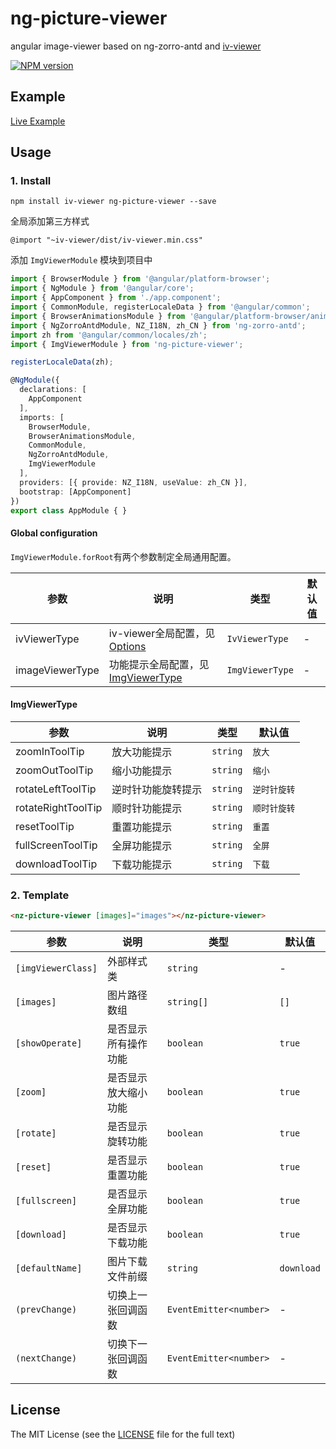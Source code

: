 # ng-picture-viewer

angular image-viewer based on ng-zorro-antd and [iv-viewer](https://github.com/s-yadav/iv-viewer)

[![NPM version](https://img.shields.io/npm/v/ng-picture-viewer.svg)](https://www.npmjs.com/package/ng-picture-viewer)

## Example

[Live Example](https://lzhd.github.io/ng-picture-viewer/)

## Usage

### 1. Install

```
npm install iv-viewer ng-picture-viewer --save
```
全局添加第三方样式
```
@import "~iv-viewer/dist/iv-viewer.min.css"
```

添加 `ImgViewerModule` 模块到项目中

```typescript
import { BrowserModule } from '@angular/platform-browser';
import { NgModule } from '@angular/core';
import { AppComponent } from './app.component';
import { CommonModule, registerLocaleData } from '@angular/common';
import { BrowserAnimationsModule } from '@angular/platform-browser/animations';
import { NgZorroAntdModule, NZ_I18N, zh_CN } from 'ng-zorro-antd';
import zh from '@angular/common/locales/zh';
import { ImgViewerModule } from 'ng-picture-viewer';

registerLocaleData(zh);

@NgModule({
  declarations: [
    AppComponent
  ],
  imports: [
    BrowserModule,
    BrowserAnimationsModule,
    CommonModule,
    NgZorroAntdModule,
    ImgViewerModule
  ],
  providers: [{ provide: NZ_I18N, useValue: zh_CN }],
  bootstrap: [AppComponent]
})
export class AppModule { }
```
#### Global configuration

`ImgViewerModule.forRoot`有两个参数制定全局通用配置。

| 参数 | 说明 | 类型 | 默认值 |
| --- | --- | --- | --- |
| ivViewerType | iv-viewer全局配置，见[Options](https://github.com/s-yadav/iv-viewer#Options) | `IvViewerType` | - |
| imageViewerType | 功能提示全局配置，见[ImgViewerType](#ImgViewerType) | `ImgViewerType` | - |

#### ImgViewerType

| 参数 | 说明 | 类型 | 默认值 |
| --- | --- | --- | --- |
| zoomInToolTip | 放大功能提示 | `string` | `放大` |
| zoomOutToolTip | 缩小功能提示 | `string` | `缩小` |
| rotateLeftToolTip | 逆时针功能旋转提示 | `string` | `逆时针旋转` |
| rotateRightToolTip | 顺时针功能提示 | `string` | `顺时针旋转` |
| resetToolTip | 重置功能提示 | `string` | `重置` |
| fullScreenToolTip | 全屏功能提示 | `string` | `全屏` |
| downloadToolTip | 下载功能提示 | `string` | `下载` |

### 2. Template

```html
<nz-picture-viewer [images]="images"></nz-picture-viewer>
```

| 参数 | 说明 | 类型 | 默认值 |
| --- | --- | --- | --- |
| `[imgViewerClass]` | 外部样式类 | `string` | - |
| `[images]` | 图片路径数组 | `string[]` | `[]` |
| `[showOperate]` | 是否显示所有操作功能 | `boolean` | `true` |
| `[zoom]` | 是否显示放大缩小功能 | `boolean` | `true` |
| `[rotate]` | 是否显示旋转功能 | `boolean` | `true` |
| `[reset]` | 是否显示重置功能 | `boolean` | `true` |
| `[fullscreen]` | 是否显示全屏功能 | `boolean` | `true` |
| `[download]` | 是否显示下载功能 | `boolean` | `true` |
| `[defaultName]` | 图片下载文件前缀 | `string` | `download` |
| `(prevChange)` | 切换上一张回调函数 | `EventEmitter<number>` | - |
| `(nextChange)` | 切换下一张回调函数 | `EventEmitter<number>` | - |

## License

The MIT License (see the [LICENSE](https://github.com/lzhd/ng-picture-viewer/blob/master/LICENSE) file for the full text)
